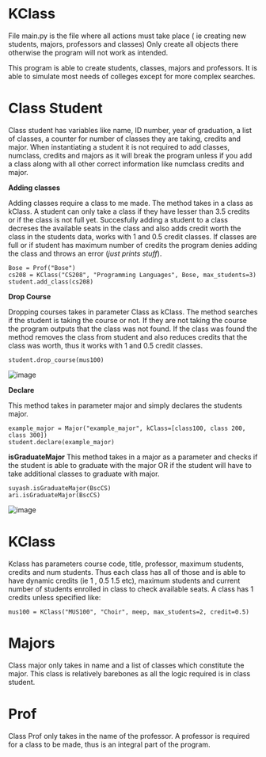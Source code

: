 # KClass

File main.py is the file where all actions must take place ( ie creating new students, majors, professors and classes)
Only create all objects there otherwise the program will not work as intended.

This program is able to create students, classes, majors and professors. It is able to simulate most needs of colleges except for more complex searches.

# Class Student

Class student has variables like name, ID number, year of graduation, a list of classes, a counter for number of classes they are taking, credits and major.
When instantiating a student it is not required to add classes, numclass, credits and majors as it will break the program unless if you add a class along with all other correct information like numclass credits and major.
 
**Adding classes**

Adding classes require a class to me made. The method takes in a class as kClass. A student can only take a class if they have lesser than 3.5 credits or if the class is not full yet. Succesfully adding a student to a class decreses the available seats in the class and also adds credit worth the class in the students data, works with 1 and 0.5 credit classes.
If classes are full or if student has maximum number of credits the program denies adding the class and throws an error (_just prints stuff_).

```
Bose = Prof("Bose")
cs208 = KClass("CS208", "Programming Languages", Bose, max_students=3)
student.add_class(cs208)
```

**Drop Course**

Dropping courses takes in parameter Class as kClass. The method searches if the student is taking the course or not. If they are not taking the course the program outputs that the class was not found. If the class was found the method removes the class from student and also reduces credits that the class was worth, thus it works with 1 and 0.5 credit classes.
 
 ```
 student.drop_course(mus100)
 ```
 
 ![image](https://user-images.githubusercontent.com/66200383/202627577-00c1fc78-a11c-4afa-bb1d-5f8fe1c4ec9c.png)

 
**Declare** 

This method takes in parameter major and simply declares the students major.
```
example_major = Major("example_major", kClass=[class100, class 200, class 300])
student.declare(example_major)
```

**isGraduateMajor**
This method takes in a major as a parameter and checks if the student is able to graduate with the major OR if the student will have to take additional classes to graduate with major.
```
suyash.isGraduateMajor(BscCS)
ari.isGraduateMajor(BscCS)
```
![image](https://user-images.githubusercontent.com/66200383/202627285-b908a694-e407-4d1f-9ff2-371c502a1ee9.png)


# KClass
Kclass has parameters course code, title, professor, maximum students, credits and num students. Thus each class has all of those and is able to have dynamic credits (ie 1 , 0.5 1.5 etc), maximum students and current number of students enrolled in class to check available seats. 
A class has 1 credits unless specified like:
```
mus100 = KClass("MUS100", "Choir", meep, max_students=2, credit=0.5)
```

# Majors
Class major only takes in name and a list of classes which constitute the major. This class is relatively barebones as all the logic required is in class student.

# Prof
Class Prof only takes in the name of the professor. A professor is required for a class to be made, thus is an integral part of the program.



